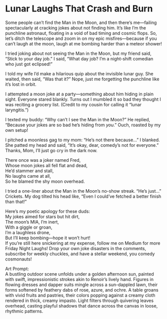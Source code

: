 # Lunar Laughs That Crash and Burn

Some people can’t find the Man in the Moon, and then there’s me—failing spectacularly at cracking jokes about not finding him. It’s like I’m the punchline astronaut, floating in a void of bad timing and cosmic flops. So, let’s ditch the telescope and zoom in on my epic misfires—because if you can’t laugh at the moon, laugh at me bombing harder than a meteor shower!

I tried joking about not seeing the Man in the Moon, but my friend said, “Stick to your day job.” I said, “What day job? I’m a night-shift comedian who just got eclipsed!”

I told my wife I’d make a hilarious quip about the invisible lunar guy. She waited, then said, “Was that it?” Nope, just me forgetting the punchline like it’s lost in orbit.

I attempted a moon joke at a party—something about him hiding in plain sight. Everyone stared blankly. Turns out I mumbled it so bad they thought I was reciting a grocery list. (Credit to my cousin for calling it “lunar laryngitis.”)

I texted my buddy: “Why can’t I see the Man in the Moon?” He replied, “Because your jokes are so bad he’s hiding from *you*.” Ouch, roasted by my own setup!

I pitched a moonless gag to my mom: “He’s not there because…” I blanked. She patted my head and said, “It’s okay, dear, comedy’s not for everyone.” Thanks, Mom, I’ll just go cry in the dark now.

There once was a joker named Fred,  
Whose moon jokes all fell flat and dead,  
He’d stammer and stall,  
No laughs came at all,  
So he blamed the shy moon overhead.

I tried a one-liner about the Man in the Moon’s no-show streak. “He’s just…” Crickets. My dog tilted his head like, “Even I could’ve fetched a better finish than that!”

Here’s my poetic apology for these duds:  
My jokes aimed for stars but hit dirt,  
The moon’s MIA, I’m inert,  
With a giggle or groan,  
I’m a laughless drone,  
But I’ll keep bombing—hope it won’t hurt!  
If you’re still here snickering at my expense, follow me on Medium for more Friday Night Laughs! Drop your own joke disasters in the comments, subscribe for weekly chuckles, and have a stellar weekend, you comedy cosmonauts!

Art Prompt:  
A bustling outdoor scene unfolds under a golden afternoon sun, painted with swift, impressionistic strokes akin to Renoir’s lively hand. Figures in flowing dresses and dapper suits mingle across a sun-dappled lawn, their forms softened by feathery dabs of rose, azure, and ochre. A table groans with vivid fruits and pastries, their colors popping against a creamy cloth rendered in thick, creamy impasto. Light filters through quivering leaves overhead, casting playful shadows that dance across the canvas in loose, rhythmic patterns.